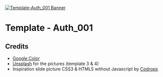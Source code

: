 [![Template-Auth_001 Banner](http://demo.domprojects.com/template/auth_001/github/template-auth_001.png)](http://demo.domprojects.com/template/auth_001)


# Template - Auth_001


## Credits

* [Google Color](https://www.google.com/design/spec/style/color.html)
* [Unsplash](https://unsplash.com/) for the pictures (template 3 & 4)
* Inspiration slide picture CSS3 & HTML5 without Javascript by [Codrops](http://tympanus.net/codrops/2012/01/02/fullscreen-background-image-slideshow-with-css3/)

